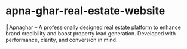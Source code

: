 # apna-ghar-real-estate-website
🏡Apnaghar – A professionally designed real estate platform to enhance brand credibility and boost property lead generation. Developed with performance, clarity, and conversion in mind.
